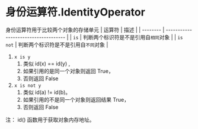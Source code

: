 # 身份运算符.IdentityOperator

身份运算符用于比较两个对象的存储单元
| 运算符   | 描述                                 |
| -------- | ------------------------------------ |
| `is`     | 判断两个标识符是不是引用自`相同`对象 |
| `is not` | 判断两个标识符是不是引用自`不同`对象 |


1. `x is y`
   1. 类似 id(x) == id(y) , 
   2. 如果引用的是同一个对象则返回 True，
   3. 否则返回 False
2. `x is not y`
   1. 类似 id(a) != id(b)。
   2. 如果引用的不是同一个对象则返回结果 True，
   3. 否则返回 False

注： id() 函数用于获取对象内存地址。


